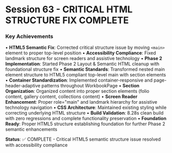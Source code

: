 # Session 63 - CRITICAL HTML STRUCTURE FIX COMPLETE

### Key Achievements
• **HTML5 Semantic Fix**: Corrected critical structure issue by moving `<main>` element to proper top-level position
• **Accessibility Compliance**: Fixed landmark structure for screen readers and assistive technology
• **Phase 2 Implementation**: Started Phase 2 Layout & Semantic HTML cleanup with foundational structure fix
• **Semantic Standards**: Transformed nested main element structure to HTML5 compliant top-level main with section elements
• **Container Standardization**: Implemented container-responsive and page-header-adaptive patterns throughout WorkbookPage
• **Section Organization**: Organized content into proper section elements (folio content, gallery content, collections content)
• **Screen Reader Enhancement**: Proper role="main" and landmark hierarchy for assistive technology navigation
• **CSS Architecture**: Maintained existing styling while correcting underlying HTML structure
• **Build Validation**: 8.28s clean build with zero regressions and complete functionality preservation
• **Foundation Ready**: Proper HTML5 structure establishing foundation for further Phase 2 semantic enhancements

**Status**: ✅ COMPLETE - Critical HTML5 semantic structure issue resolved with accessibility compliance
